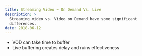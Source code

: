 ```yaml
---
title: Streaming Video ~ On Demand Vs. Live
description: >
  Streaming video vs. Video on Demand have some significant
  differences.
date: 2018-06-12
---
```


- VOD can take time to buffer
- Live buffering creates delay and ruins effectiveness

